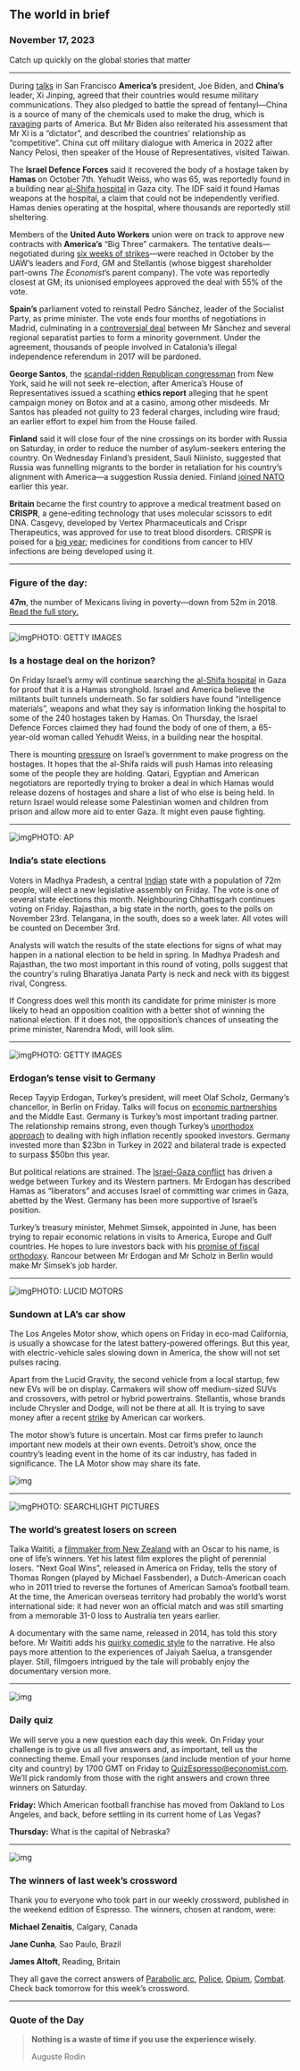 ## The world in brief

### November 17, 2023

Catch up quickly on the global stories that matter



------



During [talks](https://www.economist.com/finance-and-economics/2023/11/15/joe-bidens-failures-on-trade-benefit-china) in San Francisco **America’s** president, Joe Biden, and **China’s** leader, Xi Jinping, agreed that their countries would resume military communications. They also pledged to battle the spread of fentanyl—China is a source of many of the chemicals used to make the drug, which is [ravaging](https://www.economist.com/united-states/2023/07/27/fentanyl-is-spreading-the-opioid-crisis-into-americas-big-cities) parts of America. But Mr Biden also reiterated his assessment that Mr Xi is a “dictator”, and described the countries’ relationship as “competitive”. China cut off military dialogue with America in 2022 after Nancy Pelosi, then speaker of the House of Representatives, visited Taiwan.

The **Israel Defence Forces** said it recovered the body of a hostage taken by **Hamas** on October 7th. Yehudit Weiss, who was 65, was reportedly found in a building near [al-Shifa hospital](https://www.economist.com/leaders/2023/11/16/the-rights-and-wrongs-of-israel-and-hamas-at-al-shifa-hospital) in Gaza city. The IDF said it found Hamas weapons at the hospital, a claim that could not be independently verified. Hamas denies operating at the hospital, where thousands are reportedly still sheltering.

Members of the **United Auto Workers** union were on track to approve new contracts with **America’s** “Big Three” carmakers. The tentative deals—negotiated during [six weeks of strikes](https://www.economist.com/business/2023/09/20/americas-big-car-firms-face-lengthy-strikes)—were reached in October by the UAW’s leaders and Ford, GM and Stellantis (whose biggest shareholder part-owns *The Economist*’s parent company). The vote was reportedly closest at GM; its unionised employees approved the deal with 55% of the vote.

**Spain’s** parliament voted to reinstall Pedro Sánchez, leader of the Socialist Party, as prime minister. The vote ends four months of negotiations in Madrid, culminating in a [controversial deal](https://www.economist.com/europe/2023/11/09/spains-prime-minister-secures-his-job-at-a-high-cost) between Mr Sánchez and several regional separatist parties to form a minority government. Under the agreement, thousands of people involved in Catalonia’s illegal independence referendum in 2017 will be pardoned.

**George Santos**, the [scandal-ridden Republican congressman](https://www.economist.com/united-states/2023/05/17/what-do-george-santos-r-kelly-and-fifa-have-in-common) from New York, said he will not seek re-election, after America’s House of Representatives issued a scathing **ethics report** alleging that he spent campaign money on Botox and at a casino, among other misdeeds. Mr Santos has pleaded not guilty to 23 federal charges, including wire fraud; an earlier effort to expel him from the House failed.

**Finland** said it will close four of the nine crossings on its border with Russia on Saturday, in order to reduce the number of asylum-seekers entering the country. On Wednesday Finland’s president, Sauli Niinisto, suggested that Russia was funnelling migrants to the border in retaliation for his country’s alignment with America—a suggestion Russia denied. Finland [joined NATO](https://www.economist.com/europe/2023/03/22/finland-has-turkeys-approval-and-can-at-last-join-nato) earlier this year.

**Britain** became the first country to approve a medical treatment based on **CRISPR**, a gene-editing technology that uses molecular scissors to edit DNA. Casgevy, developed by Vertex Pharmaceuticals and Crispr Therapeutics, was approved for use to treat blood disorders. CRISPR is poised for a [big year](https://www.economist.com/the-world-ahead/2023/11/13/new-medical-treatments-will-use-genetic-scissors-and-other-clever-tricks); medicines for conditions from cancer to HIV infections are being developed using it.



------



### Figure of the day: 

**47m**, the number of Mexicans living in poverty—down from 52m in 2018. [Read the full story.](https://www.economist.com/the-americas/2023/11/16/andres-manuel-lopez-obrador-has-reduced-poverty-in-mexico)



------



![img](https://niceboy.online/insight/public/Espresso/PHOTOS/20231118_dap338.jpg)PHOTO: GETTY IMAGES

### Is a hostage deal on the horizon?

On Friday Israel’s army will continue searching the [al-Shifa hospital](https://www.economist.com/leaders/2023/11/16/the-rights-and-wrongs-of-israel-and-hamas-at-al-shifa-hospital) in Gaza for proof that it is a Hamas stronghold. Israel and America believe the militants built tunnels underneath. So far soldiers have found “intelligence materials”, weapons and what they say is information linking the hospital to some of the 240 hostages taken by Hamas. On Thursday, the Israel Defence Forces claimed they had found the body of one of them, a 65-year-old woman called Yehudit Weiss, in a building near the hospital.

There is mounting [pressure](https://www.economist.com/middle-east-and-africa/2023/10/24/netanyahus-handling-of-the-hostage-crisis-enrages-israelis) on Israel’s government to make progress on the hostages. It hopes that the al-Shifa raids will push Hamas into releasing some of the people they are holding. Qatari, Egyptian and American negotiators are reportedly trying to broker a deal in which Hamas would release dozens of hostages and share a list of who else is being held. In return Israel would release some Palestinian women and children from prison and allow more aid to enter Gaza. It might even pause fighting.



------



![img](https://niceboy.online/insight/public/Espresso/PHOTOS/20231118_dap334.jpg)PHOTO: AP

### India’s state elections

Voters in Madhya Pradesh, a central [Indian](https://www.economist.com/newsletters/essential-india) state with a population of 72m people, will elect a new legislative assembly on Friday. The vote is one of several state elections this month. Neighbouring Chhattisgarh continues voting on Friday. Rajasthan, a big state in the north, goes to the polls on November 23rd. Telangana, in the south, does so a week later. All votes will be counted on December 3rd.

Analysts will watch the results of the state elections for signs of what may happen in a national election to be held in spring. In Madhya Pradesh and Rajasthan, the two most important in this round of voting, polls suggest that the country's ruling Bharatiya Janata Party is neck and neck with its biggest rival, Congress.

If Congress does well this month its candidate for prime minister is more likely to head an opposition coalition with a better shot of winning the national election. If it does not, the opposition’s chances of unseating the prime minister, Narendra Modi, will look slim.



------



![img](https://niceboy.online/insight/public/Espresso/PHOTOS/20231118_dap335.jpg)PHOTO: GETTY IMAGES

### Erdogan’s tense visit to Germany

Recep Tayyip Erdogan, Turkey’s president, will meet Olaf Scholz, Germany’s chancellor, in Berlin on Friday. Talks will focus on [economic partnerships](https://www.economist.com/europe/2021/11/06/sixty-years-of-turkish-guest-workers-in-germany) and the Middle East. Germany is Turkey’s most important trading partner. The relationship remains strong, even though Turkey’s [unorthodox approach](https://www.economist.com/finance-and-economics/2023/06/01/turkeys-bizarre-economic-experiment-enters-a-new-phase) to dealing with high inflation recently spooked investors. Germany invested more than $23bn in Turkey in 2022 and bilateral trade is expected to surpass $50bn this year.

But political relations are strained. The [Israel-Gaza conflict](https://www.economist.com/international/2023/11/13/from-gaza-to-ukraine-wars-and-crises-are-piling-up) has driven a wedge between Turkey and its Western partners. Mr Erdogan has described Hamas as “liberators” and accuses Israel of committing war crimes in Gaza, abetted by the West. Germany has been more supportive of Israel’s position.

Turkey’s treasury minister, Mehmet Simsek, appointed in June, has been trying to repair economic relations in visits to America, Europe and Gulf countries. He hopes to lure investors back with his [promise of fiscal orthodoxy](https://www.economist.com/europe/2023/06/04/turkeys-president-erdogan-shifts-towards-sane-economics). Rancour between Mr Erdogan and Mr Scholz in Berlin would make Mr Simsek’s job harder.



------



![img](https://niceboy.online/insight/public/Espresso/PHOTOS/20231118_dap336.jpg)PHOTO: LUCID MOTORS

### Sundown at LA’s car show

The Los Angeles Motor show, which opens on Friday in eco-mad California, is usually a showcase for the latest battery-powered offerings. But this year, with electric-vehicle sales slowing down in America, the show will not set pulses racing.

Apart from the Lucid Gravity, the second vehicle from a local startup, few new EVs will be on display. Carmakers will show off medium-sized SUVs and crossovers, with petrol or hybrid powertrains. Stellantis, whose brands include Chrysler and Dodge, will not be there at all. It is trying to save money after a recent [strike](https://www.economist.com/business/2023/09/20/americas-big-car-firms-face-lengthy-strikes) by American car workers.

The motor show’s future is uncertain. Most car firms prefer to launch important new models at their own events. Detroit’s show, once the country’s leading event in the home of its car industry, has faded in significance. The LA Motor show may share its fate.

![img](https://niceboy.online/insight/public/Espresso/PHOTOS/20231118_DAC477.jpg)



------



![img](https://niceboy.online/insight/public/Espresso/PHOTOS/20231118_dap332.jpg)PHOTO: SEARCHLIGHT PICTURES

### The world’s greatest losers on screen

Taika Waititi, a [filmmaker from New Zealand](https://www.economist.com/prospero/2021/03/29/indigenous-film-makers-are-gaining-prominence) with an Oscar to his name, is one of life’s winners. Yet his latest film explores the plight of perennial losers. “Next Goal Wins”, released in America on Friday, tells the story of Thomas Rongen (played by Michael Fassbender), a Dutch-American coach who in 2011 tried to reverse the fortunes of American Samoa’s football team. At the time, the American overseas territory had probably the world’s worst international side: it had never won an official match and was still smarting from a memorable 31-0 loss to Australia ten years earlier.

A documentary with the same name, released in 2014, has told this story before. Mr Waititi adds his [quirky comedic style](https://www.economist.com/prospero/2019/10/21/jojo-rabbit-is-not-really-an-anti-hate-satire) to the narrative. He also pays more attention to the experiences of Jaiyah Saelua, a transgender player. Still, filmgoers intrigued by the tale will probably enjoy the documentary version more.



------



![img](https://niceboy.online/insight/public/Espresso/PHOTOS/QuizNEW_37_96.jpeg)

### Daily quiz

We will serve you a new question each day this week. On Friday your challenge is to give us all five answers and, as important, tell us the connecting theme. Email your responses (and include mention of your home city and country) by 1700 GMT on Friday to [QuizEspresso@economist.com](https://mail.google.com/mail/?view=cm&fs=1&tf=1&to=QuizEspresso@economist.com). We’ll pick randomly from those with the right answers and crown three winners on Saturday.

**Friday:** Which American football franchise has moved from Oakland to Los Angeles, and back, before settling in its current home of Las Vegas?

**Thursday:** What is the capital of Nebraska?



------



![img](https://niceboy.online/insight/public/Espresso/PHOTOS/EspressoCrossword_46.jpg)

### The winners of last week’s crossword

Thank you to everyone who took part in our weekly crossword, published in the weekend edition of Espresso. The winners, chosen at random, were:

**Michael Zenaitis**, Calgary, Canada

**Jane Cunha**, Sao Paulo, Brazil

**James Altoft**, Reading, Britain

They all gave the correct answers of [Parabolic arc](https://www.economist.com/middle-east-and-africa/2023/11/07/the-deadly-missile-race-in-the-middle-east), [Police](https://www.economist.com/business/2023/11/05/silicon-valley-is-piling-into-the-business-of-snooping), [Opium](https://www.economist.com/the-world-this-week/2023/11/09/politics), [Combat](https://www.economist.com/special-report/2023/11/06/the-peoples-liberation-army-is-not-yet-as-formidable-as-the-west-fears). Check back tomorrow for this week’s crossword.



------



### Quote of the Day

> **Nothing is a waste of time if you use the experience wisely.**
>
> Auguste Rodin





